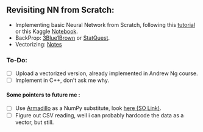 ## Revisiting NN from Scratch:
  - Implementing basic Neural Network from Scratch, following this [tutorial](https://www.youtube.com/watch?v=w8yWXqWQYmU) or this Kaggle [Notebook](https://www.kaggle.com/code/wwsalmon/simple-mnist-nn-from-scratch-numpy-no-tf-keras/notebook).
  - BackProp: [3Blue1Brown](https://www.youtube.com/watch?v=tIeHLnjs5U8) or [StatQuest](https://www.youtube.com/watch?v=iyn2zdALii8&pp=ygUPYmFja3Byb3BhZ2F0aW9u).
  - Vectorizing: [Notes](https://gist.github.com/AusafMo/61ba7ba228f2ccbdb0c565771f766eb3)  
### To-Do:
- [ ] Upload a vectorized version, already implemented in Andrew Ng course. 
- [ ] Implement in C++, don't ask me why.

#### Some pointers to future me : 

- [ ] Use [Armadillo](https://arma.sourceforge.net/docs.html) as a NumPy substitute, look [here (SO Link)](https://stackoverflow.com/questions/11169418/numpy-style-arrays-for-c). <br> 
- [ ] Figure out CSV reading, well i can probably hardcode the data as a vector, but still.
